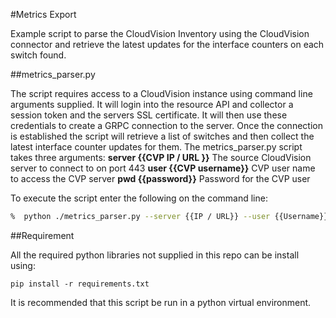 #Metrics Export

Example script to parse the CloudVision Inventory using the CloudVision connector and retrieve the latest updates for the interface counters on each switch found.

##metrics_parser.py

The script requires access to a CloudVision instance using command line arguments supplied. It will login into the resource API and collector a session token and the servers SSL certificate. It will then use these credentials to create a GRPC connection to the server. Once the connection is established the script will retrieve a list of switches and then collect the latest interface counter updates for them.
The metrics_parser.py script takes three arguments:
        **server {{CVP IP / URL }}** The source CloudVision server to connect to on port 443
        **user {{CVP username}}** CVP user name to access the CVP server
        **pwd {{password}}** Password for the CVP user

To execute the script enter the following on the command line:
```bash
%  python ./metrics_parser.py --server {{IP / URL}} --user {{Username}} --pwd {{Password}}
```

##Requirement

All the required python libraries not supplied in this repo can be install using:

```
pip install -r requirements.txt
```

It is recommended that this script be run in a python virtual environment.
